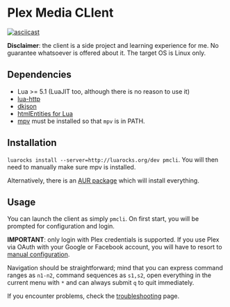 # Plex Media CLIent

[![asciicast](https://asciinema.org/a/jCId8APky980YemJdfdBDJZGI.png)](https://asciinema.org/a/jCId8APky980YemJdfdBDJZGI)

**Disclaimer**: the client is a side project and learning experience for me. No guarantee whatsoever is offered about it. The target OS is Linux only.

## Dependencies
* Lua >= 5.1 (LuaJIT too, although there is no reason to use it)
* [lua-http](https://github.com/daurnimator/lua-http)
* [dkjson](https://github.com/LuaDist/dkjson)
* [htmlEntities for Lua](https://github.com/TiagoDanin/htmlEntities-for-lua)
* [mpv](https://mpv.io/) must be installed so that `mpv` is in PATH.

## Installation
`luarocks install --server=http://luarocks.org/dev pmcli`. You will then need to manually make sure mpv is installed.

Alternatively, there is an [AUR package](https://aur.archlinux.org/packages/pmcli-git/) which will install everything.

## Usage
You can launch the client as simply `pmcli`. 
On first start, you will be prompted for configuration and login.

**IMPORTANT**: only login with Plex credentials is supported. If you use Plex via OAuth with your Google or Facebook account, you will have to resort to [manual configuration](https://github.com/Aanok/pmcli/wiki).

Navigation should be straightforward; mind that you can express command ranges as `n1-n2`, command sequences as `s1,s2`, open everything in the current menu with `*` and can always submit `q` to quit immediately.

If you encounter problems, check the [troubleshooting](https://github.com/Aanok/pmcli/wiki/Troubleshooting) page.
